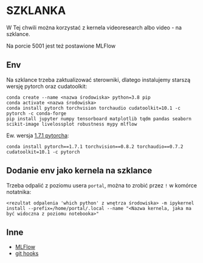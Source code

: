 # SZKLANKA

W Tej chwili można korzystać z kernela videoresearch albo video - na szklance.

Na porcie 5001 jest też postawione MLFlow

## Env

Na szklance trzeba zaktualizować sterowniki, dlatego instalujemy starszą wersję pytorch oraz cudatoolkit:

```
conda create --name <nazwa środowiska> python=3.8 pip
conda activate <nazwa środowiska>
conda install pytorch torchvision torchaudio cudatoolkit=10.1 -c pytorch -c conda-forge
pip install jupyter numpy tensorboard matplotlib tqdm pandas seaborn scikit-image livelossplot robustness mypy mlflow
```

Ew. wersja [1.7.1 pytorcha](https://pytorch.org/get-started/previous-versions/):
```
conda install pytorch==1.7.1 torchvision==0.8.2 torchaudio==0.7.2 cudatoolkit=10.1 -c pytorch
```

## Dodanie env jako kernela na szklance

Trzeba odpalić z poziomu usera `portal`, można to zrobić przez `!` w komórce notatnika:
```
<rezultat odpalenia 'which python' z wnętrza środowiska> -m ipykernel install --prefix=/home/portal/.local --name "<Nazwa kernela, jaka ma być widoczna z poziomu notebooka>"
```

## Inne

- [MLFlow](docs/mlflow.md)
- [git hooks](docs/git_hooks.md)